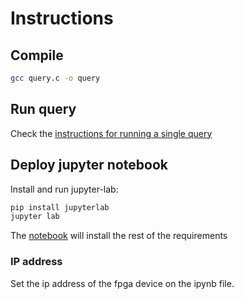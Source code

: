 # Instructions

## Compile

```sh
gcc query.c -o query
```

## Run query

Check the [instructions for running a single query](RUNNING.md)

## Deploy jupyter notebook

Install and run jupyter-lab:
```sh
pip install jupyterlab
jupyter lab
```
The [notebook](demo.ipynb) will install the rest of the requirements

### IP address

Set the ip address of the fpga device on the ipynb file.
